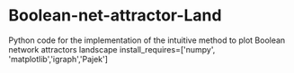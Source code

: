 # Boolean-net-attractor-Land
Python code for the implementation of the intuitive method to plot Boolean network attractors landscape
install_requires=['numpy', 'matplotlib','igraph','Pajek']
